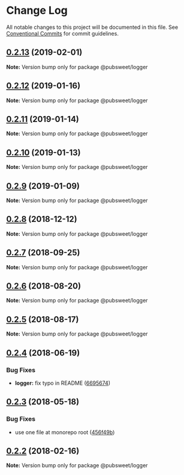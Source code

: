 # Change Log

All notable changes to this project will be documented in this file.
See [Conventional Commits](https://conventionalcommits.org) for commit guidelines.

## [0.2.13](https://gitlab.coko.foundation/pubsweet/pubsweet/compare/@pubsweet/logger@0.2.12...@pubsweet/logger@0.2.13) (2019-02-01)

**Note:** Version bump only for package @pubsweet/logger





## [0.2.12](https://gitlab.coko.foundation/pubsweet/pubsweet/compare/@pubsweet/logger@0.2.11...@pubsweet/logger@0.2.12) (2019-01-16)

**Note:** Version bump only for package @pubsweet/logger





## [0.2.11](https://gitlab.coko.foundation/pubsweet/pubsweet/compare/@pubsweet/logger@0.2.10...@pubsweet/logger@0.2.11) (2019-01-14)

**Note:** Version bump only for package @pubsweet/logger





## [0.2.10](https://gitlab.coko.foundation/pubsweet/pubsweet/compare/@pubsweet/logger@0.2.9...@pubsweet/logger@0.2.10) (2019-01-13)

**Note:** Version bump only for package @pubsweet/logger





## [0.2.9](https://gitlab.coko.foundation/pubsweet/pubsweet/compare/@pubsweet/logger@0.2.8...@pubsweet/logger@0.2.9) (2019-01-09)

**Note:** Version bump only for package @pubsweet/logger





## [0.2.8](https://gitlab.coko.foundation/pubsweet/pubsweet/compare/@pubsweet/logger@0.2.7...@pubsweet/logger@0.2.8) (2018-12-12)

**Note:** Version bump only for package @pubsweet/logger





<a name="0.2.7"></a>
## [0.2.7](https://gitlab.coko.foundation/pubsweet/pubsweet/compare/@pubsweet/logger@0.2.6...@pubsweet/logger@0.2.7) (2018-09-25)




**Note:** Version bump only for package @pubsweet/logger

<a name="0.2.6"></a>
## [0.2.6](https://gitlab.coko.foundation/pubsweet/pubsweet/compare/@pubsweet/logger@0.2.5...@pubsweet/logger@0.2.6) (2018-08-20)




**Note:** Version bump only for package @pubsweet/logger

<a name="0.2.5"></a>
## [0.2.5](https://gitlab.coko.foundation/pubsweet/pubsweet/compare/@pubsweet/logger@0.2.4...@pubsweet/logger@0.2.5) (2018-08-17)




**Note:** Version bump only for package @pubsweet/logger

<a name="0.2.4"></a>
## [0.2.4](https://gitlab.coko.foundation/pubsweet/pubsweet/compare/@pubsweet/logger@0.2.3...@pubsweet/logger@0.2.4) (2018-06-19)


### Bug Fixes

* **logger:** fix typo in README ([6695674](https://gitlab.coko.foundation/pubsweet/pubsweet/commit/6695674))




<a name="0.2.3"></a>
## [0.2.3](https://gitlab.coko.foundation/pubsweet/pubsweet/compare/@pubsweet/logger@0.2.2...@pubsweet/logger@0.2.3) (2018-05-18)


### Bug Fixes

* use one file at monorepo root ([456f49b](https://gitlab.coko.foundation/pubsweet/pubsweet/commit/456f49b))




<a name="0.2.2"></a>

## [0.2.2](https://gitlab.coko.foundation/pubsweet/pubsweet/compare/@pubsweet/logger@0.2.1...@pubsweet/logger@0.2.2) (2018-02-16)

**Note:** Version bump only for package @pubsweet/logger
